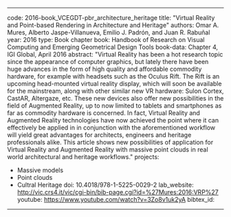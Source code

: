 ---

code: 2016-book_VCEGDT-pbr_architecture_heritage
title: "Virtual Reality and Point-based Rendering in Architecture and Heritage"
authors: Omar A. Mures, Alberto Jaspe-Villanueva, Emilio J. Padrón, and Juan R. Rabuñal
year: 2016
type: Book chapter
book: Handbook of Research on Visual Computing and Emerging Geometrical Design Tools
book-data: Chapter 4, IGI Global, April 2016
abstract: "Virtual Reality has been a hot research topic since the appearance of computer graphics, but lately there have been huge advances in the form of high quality and affordable commodity hardware, for example with headsets such as the Oculus Rift. The Rift is an upcoming head-mounted virtual reality display, which will soon be available for the mainstream, along with other similar new VR hardware: Sulon Cortex, CastAR, Altergaze, etc. These new devices also offer new possibilities in the field of Augmented Reality, up to now limited to tablets and smartphones as far as commodity hardware is concerned. In fact, Virtual Reality and Augmented Reality technologies have now achieved the point where it can effectively be applied in in conjunction with the aforementioned workflow will yield great advantages for architects, engineers and heritage professionals alike. This article shows new possibilities of application for Virtual Reality and Augmented Reality with massive point clouds in real world architectural and heritage workflows."
projects: 
 - Massive models
 - Point clouds
 - Cultral Heritage
doi: 10.4018/978-1-5225-0029-2
lab_website: http://vic.crs4.it/vic/cgi-bin/bib-page.cgi?id=%27Mures:2016:VRP%27
youtube: https://www.youtube.com/watch?v=3Zo8v1uk2yA
bibtex_id: 

---
